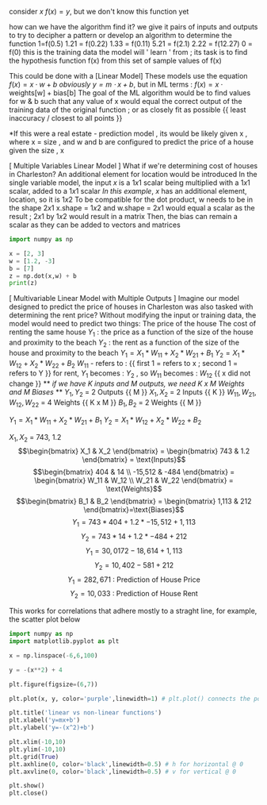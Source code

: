 consider $x$
$f(x) = y$, but we don't know this function yet

how can we have the algorithm find it?
	we give it pairs of inputs and outputs to try to decipher a pattern or develop an algorithm to determine the function
	1=f(0.5)
	1.21 = f(0.22)
	1.33 = f(0.11)
	5.21 = f(2.1)
	2.22 = f(12.27)
	0 = f(0)
		this is the training data the model will ' learn ' from ; its task is to find the hypothesis function f(x) from this set of sample values of f(x)

This could be done with a [Linear Model]
	These models use the equation $f(x) = x \cdot w + b$
		*obviously $y = m \cdot x + b$*, but in ML terms :
			$f(x) = x \cdot \text{weights[w]} + \text{bias[b]}$
				The goal of the ML algorithm would be to find values for w & b such that any value of x would equal the correct output of the training data of the original function ; or as closely fit as possible 
					{{ least inaccuracy / closest to all points }}

*If this were a real estate - prediction model , its would be likely given x , where x = size , and w and b are configured to predict the price of a house given the size , x

[ Multiple Variables Linear Model ]
What if we're determining cost of houses in Charleston?
	An additional element for location would be introduced 
		In the single variable model, the input $x$ is a $1x1$ scalar being multiplied with a $1x1$ scalar, added to a $1x1$ scalar
			*In this example*, $x$ has an additional element, location, so it is $1x2$
				To be compatible for the dot product, w needs to be in the shape $2x1$
					x.shape = $1x2$ and w.shape = $2x1$ would equal a scalar as the result ; $2x1$ by $1x2$ would result in a matrix
						Then, the bias can remain a scalar as they can be added to vectors and matrices
```python
import numpy as np

x = [2, 3]
w = [1.2, -3]
b = [7]
z = np.dot(x,w) + b
print(z)
```

[ Multivariable Linear Model with Multiple Outputs ]
Imagine our model designed to predict the price of houses in Charleston was also tasked with determining the rent price?
	Without modifying the input or training data, the model would need to predict two things:
			The price of the house
			The cost of renting the same house
				$Y_1$ : the price as a function of the size of the house and proximity to the beach
				$Y_2$ : the rent as a function of the size of the house and proximity to the beach
									$Y_1 = X_1 * W_{11} + X_2 * W_{21} + B_1$
									$Y_2 = X_1 * W_{12} + X_2 * W_{22} + B_2$
										$W_{11}$ - refers to : {{ first 1 = refers to x ; second 1 = refers to Y }}
											for rent, $Y_1 \text{ becomes : } Y_2$ , so $W_11 \text{ becomes : } W_12$ {{ x did not change }}
											** *if we have K inputs and M outputs, we need K x M Weights and M Biases* **
								$Y_1, Y_2$ = 2 Outputs {{ M }}
								$X_1, X_2$ = 2 Inputs {{ K }}
									$W_{11}, W_{21}, W_{12}, W_{22}$ = 4 Weights {{ K x M }}
									$B_1, B_2$ = 2 Weights {{ M }}

$Y_1 = X_1 * W_{11} + X_2 * W_{21} + B_1$
$Y_2 = X_1 * W_{12} + X_2 * W_{22} + B_2$

$X_1, X_2$ = 743, 1.2
$$\begin{bmatrix} X_1 & X_2 \end{bmatrix} = \begin{bmatrix} 743 & 1.2 \end{bmatrix} = \text{Inputs}$$
$$\begin{bmatrix}
404 & 14 \\ -15,512 & -484 \end{bmatrix} = \begin{bmatrix} W_11 & W_12 \\ W_21 & W_22 \end{bmatrix} = \text{Weights}$$
$$\begin{bmatrix} B_1 & B_2 \end{bmatrix} = \begin{bmatrix} 1,113 & 212 \end{bmatrix}=\text{Biases}$$
$$Y_1 = 743 * 404 + 1.2 * -15,512 + 1,113$$$$Y_2 = 743 * 14 + 1.2 * -484 + 212$$
$$Y_1 = 30,0172 - 18,614 + 1,113$$$$Y_2 = 10,402 - 581 + 212$$
$$Y_1 = 282,671 \text{ : Prediction of House Price}$$$$Y_2 = 10,033 \text{ : Prediction of House Rent}$$

This works for correlations that adhere mostly to a straght line, for example, the scatter plot below
```python
import numpy as np
import matplotlib.pyplot as plt

x = np.linspace(-6,6,100)

y = -(x**2) + 4

plt.figure(figsize=(6,7))

plt.plot(x, y, color='purple',linewidth=1) # plt.plot() connects the points

plt.title('linear vs non-linear functions')
plt.xlabel('y=mx+b')
plt.ylabel('y=-(x^2)+b')

plt.xlim(-10,10)
plt.ylim(-10,10)
plt.grid(True)
plt.axhline(0, color='black',linewidth=0.5) # h for horizontal @ 0
plt.axvline(0, color='black',linewidth=0.5) # v for vertical @ 0

plt.show()
plt.close()
```